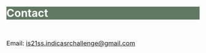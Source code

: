 <br>
<br>
<div class="widewrapper pagetitle">
  <div class="container" style="background-color:#617863">
    <h1 style="color:white;">Contact</h1>
  </div>
</div>
<br>

<p style="font-size:16.5px;">Email: <a href='mailto:is21ss.indicasrchallenge@gmail.com'>is21ss.indicasrchallenge@gmail.com</a> </p>


